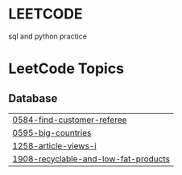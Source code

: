 # LEETCODE
sql and python practice 

<!---LeetCode Topics Start-->
# LeetCode Topics
## Database
|  |
| ------- |
| [0584-find-customer-referee](https://github.com/Usha-2712/LEETCODE/tree/master/0584-find-customer-referee) |
| [0595-big-countries](https://github.com/Usha-2712/LEETCODE/tree/master/0595-big-countries) |
| [1258-article-views-i](https://github.com/Usha-2712/LEETCODE/tree/master/1258-article-views-i) |
| [1908-recyclable-and-low-fat-products](https://github.com/Usha-2712/LEETCODE/tree/master/1908-recyclable-and-low-fat-products) |
<!---LeetCode Topics End-->